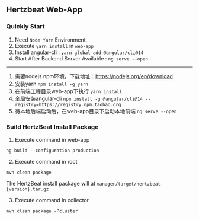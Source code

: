 ## Hertzbeat Web-App        

### Quickly Start   

1. Need `Node Yarn` Environment.  
2. Execute `yarn install` in `web-app`   
3. Install angular-cli : `yarn global add @angular/cli@14`    
4. Start After Backend Server Available : `ng serve --open`

---

1. 需要nodejs npm环境，下载地址：https://nodejs.org/en/download
2. 安装yarn `npm install -g yarn`
3. 在前端工程目录web-app下执行 `yarn install`
4. 全局安装angular-cli `npm install -g @angular/cli@14 --registry=https://registry.npm.taobao.org`
5. 待本地后端启动后，在web-app目录下启动本地前端 `ng serve --open`

### Build HertzBeat Install Package    

1. Execute command in web-app  

```ng build --configuration production```

2. Execute command in root  

```mvn clean package```

The HertzBeat install package will at `manager/target/hertzbeat-{version}.tar.gz`     

3. Execute command in collector  

```mvn clean package -Pcluster```
